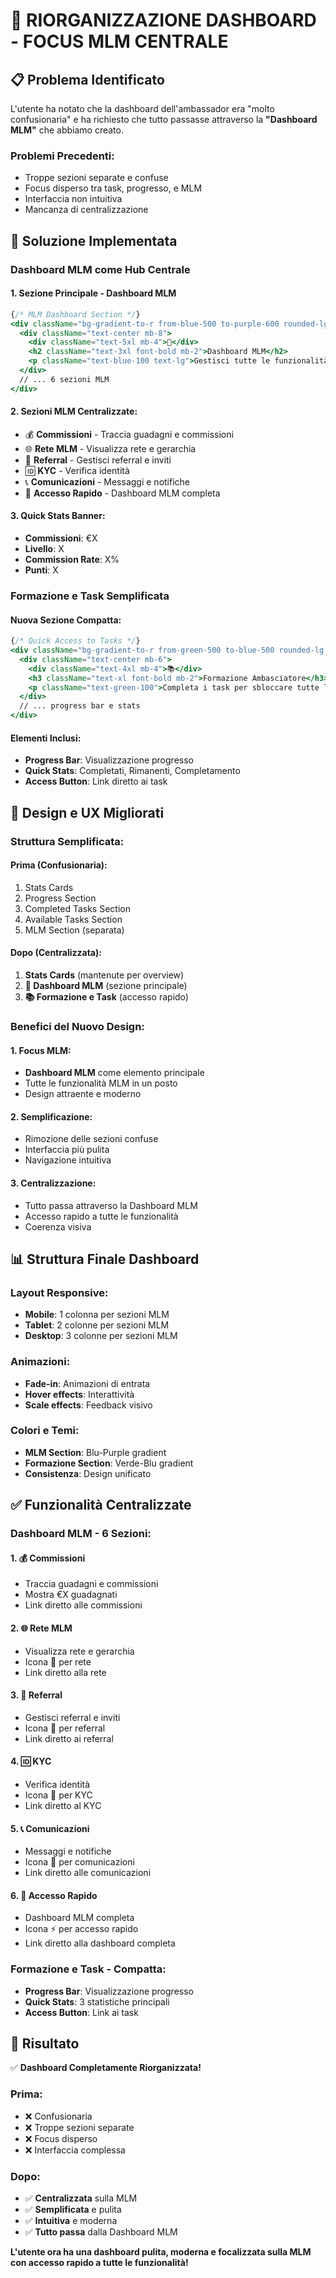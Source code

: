 # 🚀 RIORGANIZZAZIONE DASHBOARD - FOCUS MLM CENTRALE

## 📋 **Problema Identificato**

L'utente ha notato che la dashboard dell'ambassador era "molto confusionaria" e ha richiesto che tutto passasse attraverso la **"Dashboard MLM"** che abbiamo creato.

### **Problemi Precedenti:**
- Troppe sezioni separate e confuse
- Focus disperso tra task, progresso, e MLM
- Interfaccia non intuitiva
- Mancanza di centralizzazione

## 🎯 **Soluzione Implementata**

### **Dashboard MLM come Hub Centrale**

#### **1. Sezione Principale - Dashboard MLM**
```jsx
{/* MLM Dashboard Section */}
<div className="bg-gradient-to-r from-blue-500 to-purple-600 rounded-lg p-8 text-white">
  <div className="text-center mb-8">
    <div className="text-5xl mb-4">🚀</div>
    <h2 className="text-3xl font-bold mb-2">Dashboard MLM</h2>
    <p className="text-blue-100 text-lg">Gestisci tutte le funzionalità MLM</p>
  </div>
  // ... 6 sezioni MLM
</div>
```

#### **2. Sezioni MLM Centralizzate:**
- 💰 **Commissioni** - Traccia guadagni e commissioni
- 🌐 **Rete MLM** - Visualizza rete e gerarchia  
- 👥 **Referral** - Gestisci referral e inviti
- 🆔 **KYC** - Verifica identità
- 📞 **Comunicazioni** - Messaggi e notifiche
- 🚀 **Accesso Rapido** - Dashboard MLM completa

#### **3. Quick Stats Banner:**
- **Commissioni**: €X
- **Livello**: X
- **Commission Rate**: X%
- **Punti**: X

### **Formazione e Task Semplificata**

#### **Nuova Sezione Compatta:**
```jsx
{/* Quick Access to Tasks */}
<div className="bg-gradient-to-r from-green-500 to-blue-500 rounded-lg p-6 text-white">
  <div className="text-center mb-6">
    <div className="text-4xl mb-4">📚</div>
    <h3 className="text-xl font-bold mb-2">Formazione Ambasciatore</h3>
    <p className="text-green-100">Completa i task per sbloccare tutte le funzionalità MLM</p>
  </div>
  // ... progress bar e stats
</div>
```

#### **Elementi Inclusi:**
- **Progress Bar**: Visualizzazione progresso
- **Quick Stats**: Completati, Rimanenti, Completamento
- **Access Button**: Link diretto ai task

## 🎨 **Design e UX Migliorati**

### **Struttura Semplificata:**

#### **Prima (Confusionaria):**
1. Stats Cards
2. Progress Section
3. Completed Tasks Section
4. Available Tasks Section
5. MLM Section (separata)

#### **Dopo (Centralizzata):**
1. **Stats Cards** (mantenute per overview)
2. **🚀 Dashboard MLM** (sezione principale)
3. **📚 Formazione e Task** (accesso rapido)

### **Benefici del Nuovo Design:**

#### **1. Focus MLM:**
- **Dashboard MLM** come elemento principale
- Tutte le funzionalità MLM in un posto
- Design attraente e moderno

#### **2. Semplificazione:**
- Rimozione delle sezioni confuse
- Interfaccia più pulita
- Navigazione intuitiva

#### **3. Centralizzazione:**
- Tutto passa attraverso la Dashboard MLM
- Accesso rapido a tutte le funzionalità
- Coerenza visiva

## 📊 **Struttura Finale Dashboard**

### **Layout Responsive:**
- **Mobile**: 1 colonna per sezioni MLM
- **Tablet**: 2 colonne per sezioni MLM  
- **Desktop**: 3 colonne per sezioni MLM

### **Animazioni:**
- **Fade-in**: Animazioni di entrata
- **Hover effects**: Interattività
- **Scale effects**: Feedback visivo

### **Colori e Temi:**
- **MLM Section**: Blu-Purple gradient
- **Formazione Section**: Verde-Blu gradient
- **Consistenza**: Design unificato

## ✅ **Funzionalità Centralizzate**

### **Dashboard MLM - 6 Sezioni:**

#### **1. 💰 Commissioni**
- Traccia guadagni e commissioni
- Mostra €X guadagnati
- Link diretto alle commissioni

#### **2. 🌐 Rete MLM**
- Visualizza rete e gerarchia
- Icona 🌳 per rete
- Link diretto alla rete

#### **3. 👥 Referral**
- Gestisci referral e inviti
- Icona 🎯 per referral
- Link diretto ai referral

#### **4. 🆔 KYC**
- Verifica identità
- Icona 🔐 per KYC
- Link diretto al KYC

#### **5. 📞 Comunicazioni**
- Messaggi e notifiche
- Icona 💬 per comunicazioni
- Link diretto alle comunicazioni

#### **6. 🚀 Accesso Rapido**
- Dashboard MLM completa
- Icona ⚡ per accesso rapido
- Link diretto alla dashboard completa

### **Formazione e Task - Compatta:**
- **Progress Bar**: Visualizzazione progresso
- **Quick Stats**: 3 statistiche principali
- **Access Button**: Link ai task

## 🎯 **Risultato**

✅ **Dashboard Completamente Riorganizzata!**

### **Prima:**
- ❌ Confusionaria
- ❌ Troppe sezioni separate
- ❌ Focus disperso
- ❌ Interfaccia complessa

### **Dopo:**
- ✅ **Centralizzata** sulla MLM
- ✅ **Semplificata** e pulita
- ✅ **Intuitiva** e moderna
- ✅ **Tutto passa** dalla Dashboard MLM

**L'utente ora ha una dashboard pulita, moderna e focalizzata sulla MLM con accesso rapido a tutte le funzionalità!** 
